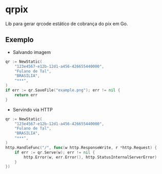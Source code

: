 # qrpix

Lib para gerar qrcode estático de cobrança do pix em Go.

## Exemplo

- Salvando imagem

```go
qr := NewStatic(
    "123e4567-e12b-12d1-a456-426655440000",
    "Fulano de Tal",
    "BRASILIA",
    "***",
)
if err := qr.SaveFile("example.png"); err != nil {
    return err
}
```

- Servindo via HTTP

```go
qr := NewStatic(
    "123e4567-e12b-12d1-a456-426655440000",
    "Fulano de Tal",
    "BRASILIA",
    "***",
)
http.HandleFunc("/", func(w http.ResponseWrite, r *http.Request) {
    if err := qr.Serve(w); err != nil {
        http.Error(w, err.Error(), http.StatusInternalServerError)
    }
})
```
